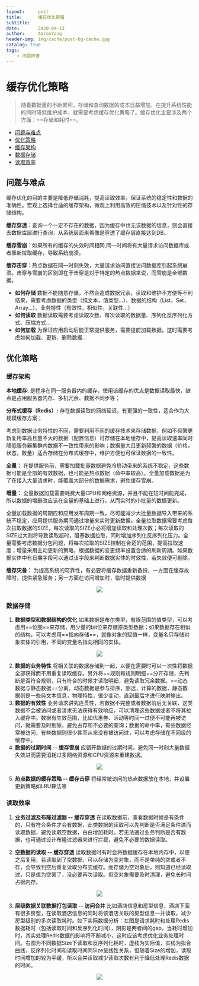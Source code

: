 ```yaml
---
layout:     post
title:      缓存优化策略
subtitle:   
date:       2020-04-13
author:     AaronYang
header-img: img/cache/post-bg-cache.jpg
catalog: true
tags:
    - 问题排查
---
```



# 缓存优化策略

> 随着数据量的不断累积，存储和查询数据的成本日益增加，在提升系统性能的同时降低维护成本，就需要考虑缓存优化策略了。缓存优化主要涉及两个方面：==存储和耗时==。

<!-- TOC -->
* [问题与难点](#问题与难点)
* [优化策略](#优化策略)
* [缓存架构](#缓存架构)
* [数据存储](#数据存储)
* [读取效率](#读取效率)
<!-- TOC -->

## 问题与难点

缓存优化的目的主要是降低存储消耗，提高读取效率，保证系统的稳定性和数据的准确性。宏观上选择合适的缓存架构，微观上利用高效的压缩技术以及针对性的存储结构。

**缓存穿透**：查询一个一定不存在的数据，因为缓存中也无该数据的信息，则会直接去数据库层进行查询，从系统层面来看像是穿透了缓存层直接达到DB。

**缓存雪崩**：如果所有的缓存的失效时间相同,同一时间将有大量请求访问数据库或者重新拉取缓存，导致系统崩溃。

**缓存击穿**：热点数据在同一时刻失效，大量请求访问直接访问数据库引起系统崩溃。击穿与雪崩的区别即在于击穿是对于特定的热点数据来说，而雪崩是全部数据。

- **如何存储**
  数据不能随意存储，不然会造成数据冗余，读取和维护不方便等不利结果，需要考虑数据的类型（纯文本，值类型...）、数据的结构（List，Set，Array...）、业务特性（有效性，相似性，关联性...）
- **如何读取**
   数据读取需要考虑读取次数、每次读取的数据量、序列化反序列化方式、压缩方式...
- **如何加载**
   为保证应用启动后能正常提供服务，需要提前加载数据，这时需要考虑如何加载、更新、删除数据...

## 优化策略

### 缓存架构

**本地缓存:** 是程序在同一服务器内的缓存，使用该缓存的优点是数据读取最快，缺点是占用服务器内存、多机冗余、数据不同步等；

**分布式缓存（Redis）:** 存在数据读取的网络延迟，有更强的一致性，适合作为大规模缓存方案；

考虑到数据业务特性的不同，需要利用不同的缓存技术来存储数据，例如不频繁更新复用率高且量不大的数据（配置信息）可存储在本地缓存中，提高读取速率同时降低服务器集群内数据不一致性带来的影响；数据量大且更新频繁的数据（价格，状态，数量）适合存储在分布式缓存中，维护方便也可保证数据的一致性。

**全量：** 在提供服务前，需要加载批量数据避免冷启动带来的系统不稳定，这些数据可能是全部的有效数据，也可能是热点数据（命中率较高）。全量加载数据是为了在接入大量请求时，能覆盖大部分的数据需求，避免缓存雪崩。

 **增量：** 全量数据加载需要耗费大量CPU和网络资源，并且不能在短时间能完成，所以数据的增删改应该在全量的基础上进行，从而实时的小批量的数据更新。

全量加载数据的周期应和应用发布周期一致，尽可能减少大批量数据导入带来的系统不稳定，应用提供服务期间通过增量来实时更新数据。全量拉取数据需要考虑每次拉取数据的SIZE，每次读取的SIZE小必将增加读取和处理次数；每次读取的SIZE过大则将导致读取超时，阻塞数据拉取，同时增加序列化反序列化压力。全量需要考虑数据分包问题，将每次拉取的SIZE控制在合适的范围，提高拉取速度；增量采用主动更新的策略，根据数据的变更频率设置合适的刷新周期。如果数据实体中有日期字段可以通过该字段来判断数据实体的时效性，若失效便可剔除。

**缓存灾备：** 为提高系统的可靠性，有必要将缓存数据重新备份，一方面在缓存故障时，提供紧急服务；另一方面在访问增加时，临时提供数据

<div align="center"><img src="https://raw.githubusercontent.com/LyricYang/LyricYang.github.io/blob/master/img/cache/多级缓存架构.jpg"/></div>

### 数据存储

1. **数据类型和数据结构的优化**
   如果数据是布尔类型，有限范围的值类型，可以考虑用==位图==来存储，用少量的bit位来存储原类型数据；如果数据存在相似的结构，可以考虑用==指向存储==，就像对象的赋值一样，变量名只存储对象实体的引用，不同的变量名指向相同的实体。

<div align="center"><img src="https://raw.githubusercontent.com/LyricYang/LyricYang.github.io/blob/master/img/cache/指向存储.jpg"/></div>

2. **数据的业务特性**
   将相关联的数据存储到一起，以便在需要时可以一次性将数据全部获得而不用重复读取缓存。另外将==规则和规则明细==分开存储，先判断是否符合规则，只有符合的时候才读取明细，避免读取冗余数据。==动态数据与静态数据==分离，动态数据是参与排序，删选，计算的数据，静态数据则是一些纯文本信息，物理特性，很少变动，直到最后才进行映射输出。
3. **数据的有效性**
   业务请求讲究连贯性，若数据不完整或者数据前后无关联，这类数据不会被访问或者请求无法获得有效响应，可以清理这些数据或者不将其拉入缓存中。数据有生效范围，比如优惠券、活动等时间一过便不可能再被访问，就需要及时剔除，避免占存和不必要的查询；数据的命中率，有些数据经常被访问，有些数据则很少甚至从来没有被访问过，可以考虑存储在不同级的缓存中。
4. **数据的过期时间 -- 缓存雪崩**
   应错开数据的过期时间，避免同一时刻大量数据失效进而需要消耗过多网络资源和CPU资源来重建数据。

<div align="center"><img src="https://raw.githubusercontent.com/LyricYang/LyricYang.github.io/blob/master/img/cache/周期性数据失效.png"/></div>

5. **热点数据的缓存策略 -- 缓存击穿**
   将经常被访问的热点数据放在本地，并设置更新策略如LRU算法等

### 读取效率

1. **业务过滤及布隆过滤器 -- 缓存穿透**
   在读取数据前，查看数据时候是有条件的，只有符合条件才会有数据，此类数据的读取可以先判断是否满足条件进而读取数据，避免读取空数据，白白增加耗时。若无法通过业务判断是否有数据，也可通过设计布隆过滤器来进行拦截，避免不必要的数据读取。

2. **空数据的读取 -- 缓存穿透**
   读取数据时有时会将数据缓存在本地内存中，以便之后复用，若读取到了空数据，可以存储为空对象，而不是单纯的空或者不存，会导致判空后重复读取分布式缓存。而存储为空对象后，则知道已经读取过，只是值为空罢了，没必要再次读取。但空对象需要及时清理，避免长时间占据内存。

<div align="center"><img src="https://raw.githubusercontent.com/LyricYang/LyricYang.github.io/blob/master/img/cache/重复读取空数据.png"/></div>

3. **层级数据关联数据打包读取 -- 访问合并**
   比如酒店信息和房型信息，酒店下面有很多房型，在读取酒店信息的同时将该酒店关联的房型信息一并读取，减少房型级别的多次读取耗时。如下实际数据分析：左图是请求耗时和处理Redis数据耗时（包括读取时间和反序列化时间），阴影是两者间的gap，当耗时增加时，其实处理Redis数据的影响将不断减小，这时应该考虑优化业务处理时间。右图为不同数据Size下读取和反序列化耗时，虚线为实际值，实线为拟合曲线，反序列化时间和读取时间同Size呈线性关系，但随着Size的增加，读取时间增加的较为平缓，所以合并读取减少读取次数有利于降低处理Redis数据的时间。

<div align="center"><img src="https://raw.githubusercontent.com/LyricYang/LyricYang.github.io/blob/master/img/cache/package.png"/></div>






